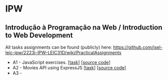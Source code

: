 # IPW
## Introdução à Programação na Web / Introduction to Web Development

All tasks assignments can be found (publicly) here: https://github.com/isel-leic-ipw/2223i-IPW-LEIC31D/wiki/PracticalAssignments

- A1 - JavaScript exercises. [[task](https://github.com/isel-leic-ipw/2223i-IPW-LEIC31D/wiki/IPW_IP-2223-1-A1)] [[source code](./A1)]
- A2 - Movies API using ExpressJS [[task](https://github.com/isel-leic-ipw/2223i-IPW-LEIC31D/wiki/IPW_IP-2223-1-A2)] [[source code](./A2)]
- A3 -
